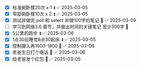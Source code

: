 - [x] 标准俯卧撑20次 x 1 ⏫ ✅ 2025-03-05
- [x] 窄距俯卧撑10次 x 2 ⏫ ✅ 2025-03-05
- [x] 测试并做完 poll 和 select 并做100字的笔记 🔺 ✅ 2025-03-09
- [ ] 学习到网络3.6 章节，并做出时间的关键笔记 至少300字 🔺
- [x] 5公里的跑步 ⏫ ✅ 2025-03-06
- [x] 1点30前睡觉8点30起床 ⏫ ✅ 2025-03-05
- [x] 控制摄入再1600-1800 🔽 ✅ 2025-03-06
- [x] 老爸生日打个电话 🔺 ✅ 2025-03-06
- [x] 给老爸发个红包 🔺 ✅ 2025-03-05